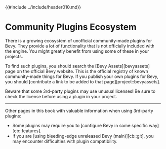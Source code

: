 {{#include ../include/header010.md}}

# Community Plugins Ecosystem

There is a growing ecosystem of unofficial community-made plugins for Bevy.
They provide a lot of functionality that is not officially included with the
engine. You might greatly benefit from using some of these in your projects.

To find such plugins, you should search the [Bevy Assets][bevyassets]
page on the official Bevy website. This is the official registry of known
community-made things for Bevy. If you publish your own plugins for Bevy,
you should [contribute a link to be added to that page][project::bevyassets].

Beware that some 3rd-party plugins may use unusual licenses! Be sure to
check the license before using a plugin in your project.

---

Other pages in this book with valuable information when using 3rd-party plugins:

  - Some plugins may require you to [configure Bevy in some specific way][cb::features].
  - If you are [using bleeding-edge unreleased Bevy (main)][cb::git], you may encounter difficulties with plugin compatibility.
